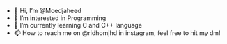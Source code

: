 - 👋 Hi, I’m @Moedjaheed
- 👀 I’m interested in Programming
- 🌱 I’m currently learning C and C++ language
- 📫 How to reach me on @ridhomjhd in instagram, feel free to hit my dm!

<!---
Moedjaheed/Moedjaheed is a ✨ special ✨ repository because its `README.md` (this file) appears on your GitHub profile.
You can click the Preview link to take a look at your changes.
--->
